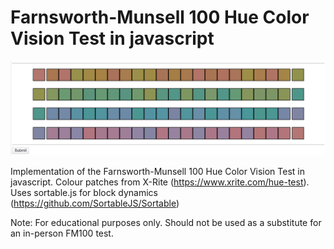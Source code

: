 # Farnsworth-Munsell 100 Hue Color Vision Test in javascript

![fm100Test](image.png)

Implementation of the Farnsworth-Munsell 100 Hue Color Vision Test in javascript.
Colour patches from X-Rite (https://www.xrite.com/hue-test).
Uses sortable.js for block dynamics (https://github.com/SortableJS/Sortable)

Note: For educational purposes only. Should not be used as a substitute for an in-person FM100 test.
